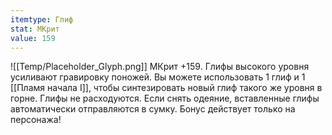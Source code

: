 ```yaml
---
itemtype: Глиф
stat: МКрит 
value: 159
---
```

![[Temp/Placeholder_Glyph.png]]
МКрит +159. Глифы высокого уровня усиливают гравировку поножей. Вы можете использовать 1 глиф и 1 [[Пламя начала I]], чтобы синтезировать новый глиф такого же уровня в горне. Глифы не расходуются. Если снять одеяние, вставленные глифы автоматически отправляются в сумку. Бонус действует только на персонажа!
